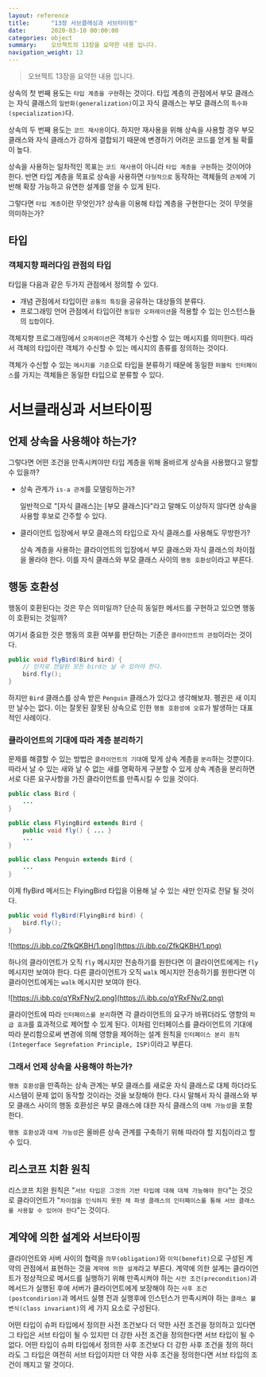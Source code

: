 ```yaml
---
layout: reference
title:      "13장 서브클래싱과 서브타이핑"
date:       2020-03-10 00:00:00
categories: object
summary:    오브젝트의 13장을 요약한 내용 입니다.
navigation_weight: 13
---
```


> 오브젝트 13장을 요약한 내용 입니다.

상속의 첫 번째 용도는 `타입 계층을 구현`하는 것이다. 타입 계층의 관점에서 부모 클래스는 자식 클래스의 `일반화(generalization)`이고 자식 클래스는 부모 클래스의 `특수화(specialization)`다. 

상속의 두 번째 용도는 `코드 재사용`이다. 하지만 재사용을 위해 상속을 사용할 경우 부모 클래스와 자식 클래스가 강하게 결합되기 때문에 변경하기 어려운 코드를 얻게 될 확률이 높다. 

상속을 사용하는 일차적인 목표는 `코드 재사용`이 아니라 `타입 계층을 구현`하는 것이어야 한다. 반면 타입 계층을 목표로 상속을 사용하면 `다형적으로` 동작하는 객체들의 `관계`에 기반해 확장 가능하고 유연한 설계를 얻을 수 있게 된다. 

그렇다면 `타입 계층`이란 무엇인가? 상속을 이용해 타입 계층을 구현한다는 것이 무엇을 의미하는가?

## 타입

### 객체지향 패러다임 관점의 타입

타입을 다음과 같은 두가지 관점에서 정의할 수 있다. 

- 개념 관점에서 타입이란 `공통의 특징`을 공유하는 대상들의 분류다.
- 프로그래밍 언어 관점에서 타입이란 `동일한 오퍼레이션`을 적용할 수 있는 인스턴스들의 `집합`이다.

객체지향 프로그래밍에서 `오퍼레이션`은 객체가 수신할 수 있는 메시지를 의미한다. 따라서 객체의 타입이란 객체가 수신할 수 있는 메시지의 종류를 정의하는 것이다. 

객체가 수신할 수 있는 `메시지를 기준`으로 타입을 분류하기 때문에 동일한 `퍼블릭 인터페이스`를 가지는 객체들은 동일한 타입으로 분류할 수 있다. 

# 서브클래싱과 서브타이핑

## 언제 상속을 사용해야 하는가?

그렇다면 어떤 조건을 만족시켜야만 타입 계층을 위해 올바르게 상속을 사용했다고 말할 수 있을까?

- 상속 관계가 `is-a 관계`를 모델링하는가?

    일반적으로 "[자식 클래스]는 [부모 클래스]다"라고 말해도 이상하지 않다면 상속을 사용할 후보로 간주할 수 있다. 

- 클라이언트 입장에서 부모 클래스의 타입으로 자식 클래스를 사용해도 무방한가?

    상속 계층을 사용하는 클라이언트의 입장에서 부모 클래스와 자식 클래스의 차이점을 몰라야 한다. 이를 자식 클래스와 부모 클래스 사이의 `행동 호환성`이라고 부른다. 

## 행동 호환성

행동이 호환된다는 것은 무슨 의미일까? 단순히 동일한 메서드를 구현하고 있으면 행동이 호환되는 것일까?

여기서 중요한 것은 행동의 호환 여부를 판단하는 기준은 `클라이언트의 관점`이라는 것이다. 
```java
public void flyBird(Bird bird) {
    // 인자로 전달된 모든 bird는 날 수 있어야 한다. 
    bird.fly();
}
```
하지만 `Bird` 클래스를 상속 받은 `Penguin` 클래스가 있다고 생각해보자. 펭귄은 새 이지만 날수는 없다. 이는 잘못된 잘못된 상속으로 인한 `행동 호환성에 오류`가 발생하는 대표적인 사례이다. 

### 클라이언트의 기대에 따라 계층 분리하기

문제를 해결할 수 있는 방법은 `클라이언트의 기대`에 맞게 상속 계층을 `분리`하는 것뿐이다. 따라서 날 수 있는 새와 날 수 없는 새를 명확하게 구분할 수 있게 상속 계층을 분리하면 서로 다른 요구사항을 가진 클라이언트를 만족시킬 수 있을 것이다. 
```java
public class Bird {
    ...
}

public class FlyingBird extends Bird {
    public void fly() { ... }
    ...
}

public class Penguin extends Bird {
    ...
}
```
이제 flyBird 메서드는 FlyingBird 타입을 이용해 날 수 있는 새만 인자로 전달 될 것이다. 
```java
public void flyBird(FlyingBird bird) {
    bird.fly();
}
```
![https://i.ibb.co/ZfkQKBH/1.png](https://i.ibb.co/ZfkQKBH/1.png)

하나의 클라이언트가 오직 `fly` 메시지만 전송하기를 원한다면 이 클라이언트에게는 `fly` 메시지만 보여야 한다. 다른 클라이언트가 오직 `walk` 메시지만 전송하기를 원한다면 이 클라이언트에게는 `walk` 메시지만 보여야 한다. 

![https://i.ibb.co/qYRxFNv/2.png](https://i.ibb.co/qYRxFNv/2.png)

클라이언트에 따라 `인터페이스를 분리`하면 각 클라이언트의 요구가 바뀌더라도 영향의 `파급 효과`를 효과적으로 제어할 수 있게 된다. 이처럼 인터페이스를 클라이언트의 기대에 따라 분리함으로써 변경에 의해 영향을 제어하는 설계 원칙을 `인터페이스 분리 원칙(Integerface Segrefation Principle, ISP)`이라고 부른다. 

### 그래서 언제 상속을 사용해야 하는가?

`행동 호환성`을 만족하는 상속 관계는 부모 클래스를 새로운 자식 클래스로 대체 하더라도 시스템이 문제 없이 동작할 것이라는 것을 보장해야 한다. 다시 말해서 자식 클래스와 부모 클래스 사이의 행동 호환성은 부모 클래스에 대한 자식 클래스의 `대체 가능성`을 포함한다. 

`행동 호환성`과 `대체 가능성`은 올바른 상속 관계를 구축하기 위해 따라야 할 지침이라고 할 수 있다. 

## 리스코프 치환 원칙

리스코프 치완 원칙은 "`서브 타입은 그것의 기반 타입에 대해 대체 가능해야 한다`"는 것으로 클라이언트가 "`차이점을 인식하지 못한 채 파생 클래스의 인터페이스를 통해 서브 클래스를 사용할 수 있어야 한다`"는 것이다. 

## 계약에 의한 설계와 서브타이핑

클라이언트와 서버 사이의 협력을 `의무(obligation)`와 `이익(benefit)`으로 구성된 계약의 관점에서 표현하는 것을 `계약에 의한 설계`라고 부른다. 계약에 의한 설계는 클라이언트가 정상적으로 메서드를 실행하기 위해 만족시켜야 하는 `사전 조건(precondition)`과 메서드가 실행된 후에 서버가 클라이언트에게 보장해야 하는 `사후 조건(postcondirion)`과 메서드 실행 전과 실행후에 인스턴스가 만족시켜야 하는 `클래스 불변식(class invariant)`의 세 가지 요소로 구성된다. 

어떤 타입이 슈퍼 타입에서 정의한 사전 조건보다 더 약한 사전 조건을 정의하고 있다면 그 타입은 서브 타입이 될 수 있지만 더 강한 사전 조건을 정의한다면 서브 타입이 될 수 없다. 어떤 타입이 슈퍼 타입에서 정의한 사후 조건보다 더 강한 사후 조건을 정의 하더라도 그 타입은 여전히 서브 타입이지만 더 약한 사후 조건을 정의한다면 서브 타입의 조건이 깨지고 말 것이다.